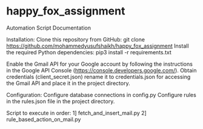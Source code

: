 # happy_fox_assignment


Automation Script Documentation


Installation:
Clone this repository from GitHub:
git clone https://github.com/mohammedyusufshaikh/happy_fox_assignment
Install the required Python dependencies:
pip3 install -r requirements.txt

Enable the Gmail API for your Google account by following the instructions in the Google API Console (https://console.developers.google.com/).
Obtain credentials (client_secret.json) rename it to credentials.json for accessing the Gmail API and place it in the project directory.

Configuration:
Configure database connections in config.py
Configure rules in the rules.json file in the project directory.

Script to execute in order:
1] fetch_and_insert_mail.py
2] rule_based_action_on_mail.py
